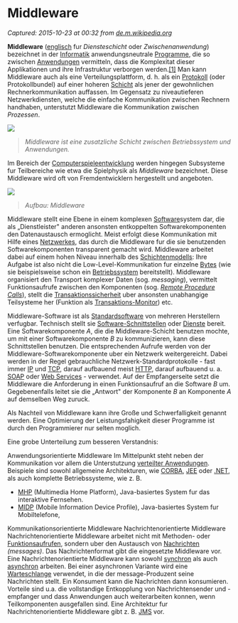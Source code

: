 # Middleware

_Captured: 2015-10-23 at 00:32 from [de.m.wikipedia.org](https://de.m.wikipedia.org/wiki/Middleware)_

**Middleware** ([englisch](https://de.m.wikipedia.org/wiki/Englische_Sprache) fur _Diensteschicht_ oder _Zwischenanwendung_) bezeichnet in der [Informatik](https://de.m.wikipedia.org/wiki/Informatik) anwendungsneutrale [Programme](https://de.m.wikipedia.org/wiki/Computerprogramm), die so zwischen [Anwendungen](https://de.m.wikipedia.org/wiki/Anwendungsprogramm) vermitteln, dass die Komplexitat dieser Applikationen und ihre Infrastruktur verborgen werden.[[1]](https://de.m.wikipedia.org/wiki/Middleware) Man kann Middleware auch als eine Verteilungsplattform, d. h. als ein [Protokoll](https://de.m.wikipedia.org/wiki/Netzwerkprotokoll) (oder Protokollbundel) auf einer hoheren [Schicht](https://de.m.wikipedia.org/wiki/Schichtenmodell) als jener der gewohnlichen Rechnerkommunikation auffassen. Im Gegensatz zu niveautieferen Netzwerkdiensten, welche die einfache Kommunikation zwischen Rechnern handhaben, unterstutzt Middleware die Kommunikation zwischen _Prozessen_.

![](http://upload.wikimedia.org/wikipedia/commons/thumb/e/eb/Middleware.png/220px-Middleware.png)

> _Middleware ist eine zusatzliche Schicht zwischen Betriebssystem und Anwendungen._

Im Bereich der [Computerspieleentwicklung](https://de.m.wikipedia.org/wiki/Computerspiel) werden hingegen Subsysteme fur Teilbereiche wie etwa die Spielphysik als _Middleware_ bezeichnet. Diese Middleware wird oft von Fremdentwicklern hergestellt und angeboten.

![](http://upload.wikimedia.org/wikipedia/commons/thumb/2/20/Middleware_Schema.svg/330px-Middleware_Schema.svg.png)

> _Aufbau: Middleware_

Middleware stellt eine Ebene in einem komplexen [Software](https://de.m.wikipedia.org/wiki/Software)system dar, die als „Dienstleister" anderen ansonsten entkoppelten Softwarekomponenten den Datenaustausch ermoglicht. Meist erfolgt diese Kommunikation mit Hilfe eines [Netzwerkes](https://de.m.wikipedia.org/wiki/Rechnernetz), das durch die Middleware fur die sie benutzenden Softwarekomponenten transparent gemacht wird. Middleware arbeitet dabei auf einem hohen Niveau innerhalb des [Schichtenmodells](https://de.m.wikipedia.org/wiki/Schichtenmodell): Ihre Aufgabe ist also nicht die Low-Level-Kommunikation fur einzelne [Bytes](https://de.m.wikipedia.org/wiki/Byte) (wie sie beispielsweise schon ein [Betriebssystem](https://de.m.wikipedia.org/wiki/Betriebssystem) bereitstellt). Middleware organisiert den Transport komplexer Daten (sog. _messaging_), vermittelt Funktionsaufrufe zwischen den Komponenten (sog. _[Remote Procedure Calls](https://de.m.wikipedia.org/wiki/Remote_Procedure_Call)_), stellt die [Transaktionssicherheit](https://de.m.wikipedia.org/wiki/Transaktion_\(Informatik\)) uber ansonsten unabhangige Teilsysteme her (Funktion als [Transaktions-Monitor](https://de.m.wikipedia.org/wiki/Transaktions-Monitor)) etc.

Middleware-Software ist als [Standardsoftware](https://de.m.wikipedia.org/wiki/Standardsoftware) von mehreren Herstellern verfugbar. Technisch stellt sie [Software-Schnittstellen](https://de.m.wikipedia.org/wiki/Application_Programming_Interface) oder [Dienste](https://de.m.wikipedia.org/wiki/Systemdienst) bereit. Eine Softwarekomponente _A_, die die Middleware-Schicht benutzen mochte, um mit einer Softwarekomponente _B_ zu kommunizieren, kann diese Schnittstellen benutzen. Die entsprechenden Aufrufe werden von der Middleware-Softwarekomponente uber ein Netzwerk weitergereicht. Dabei werden in der Regel gebrauchliche Netzwerk-Standardprotokolle - fast immer [IP](https://de.m.wikipedia.org/wiki/Internet_Protocol) und [TCP](https://de.m.wikipedia.org/wiki/Transmission_Control_Protocol), darauf aufbauend meist [HTTP](https://de.m.wikipedia.org/wiki/Hypertext_Transfer_Protocol), darauf aufbauend u. a. [SOAP](https://de.m.wikipedia.org/wiki/SOAP) oder [Web Services](https://de.m.wikipedia.org/wiki/Web_Services) - verwendet. Auf der Empfangerseite setzt die Middleware die Anforderung in einen Funktionsaufruf an die Software _B_ um. Gegebenenfalls leitet sie die „Antwort" der Komponente _B_ an Komponente _A_ auf demselben Weg zuruck.

Als Nachteil von Middleware kann ihre Große und Schwerfalligkeit genannt werden. Eine Optimierung der Leistungsfahigkeit dieser Programme ist durch den Programmierer nur selten moglich.

Eine grobe Unterteilung zum besseren Verstandnis:

Anwendungsorientierte Middleware
    Im Mittelpunkt steht neben der Kommunikation vor allem die Unterstutzung [verteilter Anwendungen](https://de.m.wikipedia.org/wiki/Verteilte_Anwendung). Beispiele sind sowohl allgemeine Architekturen, wie [CORBA](https://de.m.wikipedia.org/wiki/Common_Object_Request_Broker_Architecture), [JEE](https://de.m.wikipedia.org/wiki/JEE) oder [.NET](https://de.m.wikipedia.org/wiki/.NET), als auch komplette Betriebssysteme, wie z. B. 

  * [MHP](https://de.m.wikipedia.org/wiki/Multimedia_Home_Platform) (Multimedia Home Platform), Java-basiertes System fur das interaktive Fernsehen.
  * [MIDP](https://de.m.wikipedia.org/wiki/MIDP) (Mobile Information Device Profile), Java-basiertes System fur Mobiltelefone,

Kommunikationsorientierte Middleware
Nachrichtenorientierte Middleware
    Nachrichtenorientierte Middleware arbeitet nicht mit Methoden- oder [Funktionsaufrufen](https://de.m.wikipedia.org/wiki/Funktionsaufruf), sondern uber den Austausch von [Nachrichten](https://de.m.wikipedia.org/wiki/Nachricht) _(messages)_. Das Nachrichtenformat gibt die eingesetzte Middleware vor. Eine Nachrichtenorientierte Middleware kann sowohl [synchron](https://de.m.wikipedia.org/wiki/Synchrone_Kommunikation) als auch [asynchron](https://de.m.wikipedia.org/wiki/Asynchrone_Kommunikation) arbeiten. Bei einer asynchronen Variante wird eine [Warteschlange](https://de.m.wikipedia.org/wiki/Warteschlange) verwendet, in die der message-Produzent seine Nachrichten stellt. Ein Konsument kann die Nachrichten dann konsumieren. Vorteile sind u.a. die vollstandige Entkopplung von Nachrichtensender und -empfanger und dass Anwendungen auch weiterarbeiten konnen, wenn Teilkomponenten ausgefallen sind. Eine Architektur fur Nachrichtenorientierte Middleware gibt z. B. [JMS](https://de.m.wikipedia.org/wiki/Java_Message_Service) vor.
